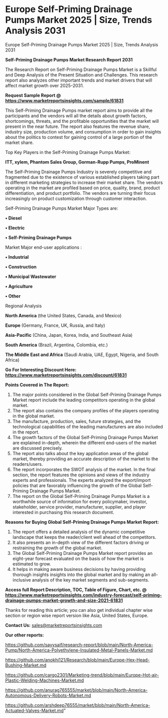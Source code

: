 # Europe Self-Priming Drainage Pumps Market 2025 | Size, Trends Analysis 2031
Europe Self-Priming Drainage Pumps Market 2025 | Size, Trends Analysis 2031

<strong>Self-Priming Drainage Pumps Market Research Report 2031</strong>

The Research Report on Self-Priming Drainage Pumps Market is a Skillful and Deep Analysis of the Present Situation and Challenges. This research report also analyzes other important trends and market drivers that will affect market growth over 2025-2031.

<strong>Request Sample Report @ <a href=https://www.marketreportsinsights.com/sample/61831>https://www.marketreportsinsights.com/sample/61831</a></strong>

This Self-Priming Drainage Pumps market report aims to provide all the participants and the vendors will all the details about growth factors, shortcomings, threats, and the profitable opportunities that the market will present in the near future. The report also features the revenue share, industry size, production volume, and consumption in order to gain insights about the politics to contest for gaining control of a large portion of the market share.

Top Key Players in the Self-Priming Drainage Pumps Market:

<strong>ITT, xylem, Phantom Sales Group, Gorman-Rupp Pumps, ProMinent</strong>

The Self-Priming Drainage Pumps Industry is severely competitive and fragmented due to the existence of various established players taking part in different marketing strategies to increase their market share. The vendors operating in the market are profiled based on price, quality, brand, product differentiation, and product portfolio. The vendors are turning their focus increasingly on product customization through customer interaction.

Self-Priming Drainage Pumps Market Major Types are:

<strong>• Diesel

• Electric

• Self-Priming Drainage Pumps</strong>

Market Major end-user applications :

<strong>• Industrial

• Construction

• Municipal Wastewater

• Agriculture

• Other</strong>

Regional Analysis

</u><strong><b>North America</b></strong> (the United States, Canada, and Mexico)

<strong><b>Europe </b></strong>(Germany, France, UK, Russia, and Italy)

<strong><b>Asia-Pacific</b></strong> (China, Japan, Korea, India, and Southeast Asia)

<strong><b>South America</b></strong> (Brazil, Argentina, Colombia, etc.)

<strong><b>The Middle East and Africa</b></strong> (Saudi Arabia, UAE, Egypt, Nigeria, and South Africa)

<strong>Go For Interesting Discount Here: <a href=https://www.marketreportsinsights.com/discount/61831>https://www.marketreportsinsights.com/discount/61831</a></strong>

<strong>Points Covered in The Report:</strong>
<ol>
  <li>The major points considered in the Global Self-Priming Drainage Pumps Market report include the leading competitors operating in the global market.</li>
  <li>The report also contains the company profiles of the players operating in the global market.</li>
  <li>The manufacture, production, sales, future strategies, and the technological capabilities of the leading manufacturers are also included in the report.</li>
  <li>The growth factors of the Global Self-Priming Drainage Pumps Market are explained in-depth, wherein the different end-users of the market are discussed precisely.</li>
  <li>The report also talks about the key application areas of the global market, thereby providing an accurate description of the market to the readers/users.</li>
  <li>The report incorporates the SWOT analysis of the market. In the final section, the report features the opinions and views of the industry experts and professionals. The experts analyzed the export/import policies that are favorably influencing the growth of the Global Self-Priming Drainage Pumps Market.</li>
  <li>The report on the Global Self-Priming Drainage Pumps Market is a worthwhile source of information for every policymaker, investor, stakeholder, service provider, manufacturer, supplier, and player interested in purchasing this research document.</li>
</ol>
<strong>Reasons for Buying Global Self-Priming Drainage Pumps Market Report:</strong>

<ol>
  <li>The report offers a detailed analysis of the dynamic competitive landscape that keeps the reader/client well ahead of the competitors.</li>
  <li>It also presents an in-depth view of the different factors driving or restraining the growth of the global market.</li>
  <li>The Global Self-Priming Drainage Pumps Market report provides an eight-year forecast evaluated on the basis of how the market is estimated to grow.</li>
  <li>It helps in making aware business decisions by having providing thorough insights insights into the global market and by making an all-inclusive analysis of the key market segments and sub-segments.</li>
</ol>
<strong>Access full Report Description, TOC, Table of Figure, Chart, etc. @ <a href=https://www.marketreportsinsights.com/industry-forecast/self-priming-drainage-pumps-market-growth-and-size-2021-61831>https://www.marketreportsinsights.com/industry-forecast/self-priming-drainage-pumps-market-growth-and-size-2021-61831</a></strong>


Thanks for reading this article; you can also get individual chapter wise section or region wise report version like Asia, United States, Europe.

<strong>Contact Us:</strong>
sales@marketreportsinsights.com

<strong>Our other reports:</strong>

<a href=https://github.com/sayysaif/research-report/blob/main/North-America-Pump/North-America-Polyethylene-Insulated-Metal-Panels-Market.md>https://github.com/sayysaif/research-report/blob/main/North-America-Pump/North-America-Polyethylene-Insulated-Metal-Panels-Market.md</a>

<a href=https://github.com/anokhi121/Research/blob/main/Europe-Hex-Head-Bushing-Market.md>https://github.com/anokhi121/Research/blob/main/Europe-Hex-Head-Bushing-Market.md</a>

<a href=https://github.com/cargo2301/Marketing-trend/blob/main/Europe-Hot-air-Plastic-Welding-Machines-Market.md>https://github.com/cargo2301/Marketing-trend/blob/main/Europe-Hot-air-Plastic-Welding-Machines-Market.md</a>

<a href=https://github.com/anurag765555/market/blob/main/North-America-Autonomous-Delivery-Robots-Market.md>https://github.com/anurag765555/market/blob/main/North-America-Autonomous-Delivery-Robots-Market.md</a>

<a href=https://github.com/arshdeep76555/market/blob/main/North-America-Actuated-Valves-Market.md>https://github.com/arshdeep76555/market/blob/main/North-America-Actuated-Valves-Market.md</a>"
